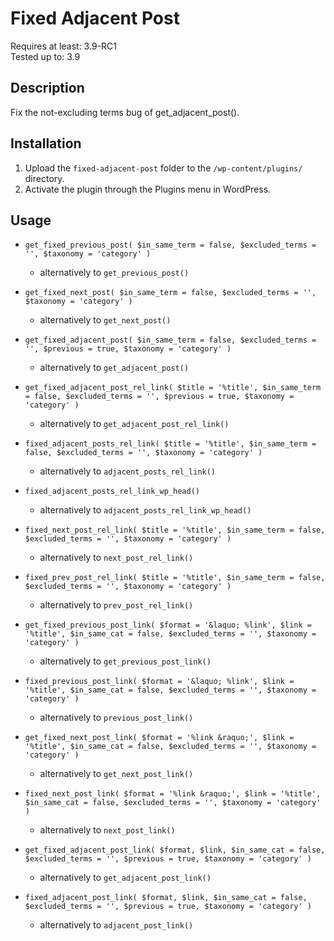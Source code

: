 # Fixed Adjacent Post

Requires at least: 3.9-RC1  
Tested up to: 3.9

## Description

Fix the not-excluding terms bug of get_adjacent_post().

## Installation

1. Upload the `fixed-adjacent-post` folder to the `/wp-content/plugins/` directory.
2. Activate the plugin through the Plugins menu in WordPress.

## Usage

* `get_fixed_previous_post( $in_same_term = false, $excluded_terms = '', $taxonomy = 'category' )`
	- alternatively to `get_previous_post()`

* `get_fixed_next_post( $in_same_term = false, $excluded_terms = '', $taxonomy = 'category' )`
	- alternatively to `get_next_post()`

* `get_fixed_adjacent_post( $in_same_term = false, $excluded_terms = '', $previous = true, $taxonomy = 'category' )`
	- alternatively to `get_adjacent_post()`

* `get_fixed_adjacent_post_rel_link( $title = '%title', $in_same_term = false, $excluded_terms = '', $previous = true, $taxonomy = 'category' )`
	- alternatively to `get_adjacent_post_rel_link()`

* `fixed_adjacent_posts_rel_link( $title = '%title', $in_same_term = false, $excluded_terms = '', $taxonomy = 'category' )`
	- alternatively to `adjacent_posts_rel_link()`

* `fixed_adjacent_posts_rel_link_wp_head()`
	- alternatively to `adjacent_posts_rel_link_wp_head()`

* `fixed_next_post_rel_link( $title = '%title', $in_same_term = false, $excluded_terms = '', $taxonomy = 'category' )`
	- alternatively to `next_post_rel_link()`

* `fixed_prev_post_rel_link( $title = '%title', $in_same_term = false, $excluded_terms = '', $taxonomy = 'category' )`
	- alternatively to `prev_post_rel_link()`

* `get_fixed_previous_post_link( $format = '&laquo; %link', $link = '%title', $in_same_cat = false, $excluded_terms = '', $taxonomy = 'category' )`
	- alternatively to `get_previous_post_link()`

* `fixed_previous_post_link( $format = '&laquo; %link', $link = '%title', $in_same_cat = false, $excluded_terms = '', $taxonomy = 'category' )`
	- alternatively to `previous_post_link()`

* `get_fixed_next_post_link( $format = '%link &raquo;', $link = '%title', $in_same_cat = false, $excluded_terms = '', $taxonomy = 'category' )`
	- alternatively to `get_next_post_link()`

* `fixed_next_post_link( $format = '%link &raquo;', $link = '%title', $in_same_cat = false, $excluded_terms = '', $taxonomy = 'category' )`
	- alternatively to `next_post_link()`

* `get_fixed_adjacent_post_link( $format, $link, $in_same_cat = false, $excluded_terms = '', $previous = true, $taxonomy = 'category' )`
	- alternatively to `get_adjacent_post_link()`

* `fixed_adjacent_post_link( $format, $link, $in_same_cat = false, $excluded_terms = '', $previous = true, $taxonomy = 'category' )`
	- alternatively to `adjacent_post_link()`